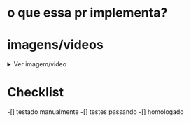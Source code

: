 # o que essa pr implementa?

# imagens/videos

<details>
  <summary> Ver imagem/video</summary>
</details>

# Checklist

-[] testado manualmente
-[] testes passando
-[] homologado
